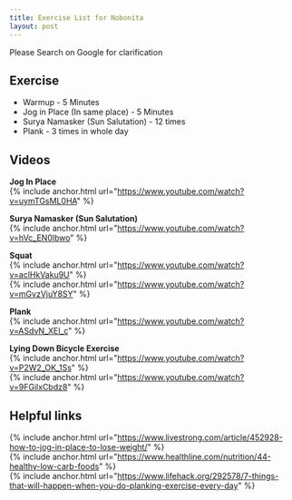 ```yaml
---
title: Exercise List for Nobonita
layout: post
---
```



Please Search on Google for clarification 

<!-- ## Morning exercise -->
## Exercise
* Warmup - 5 Minutes
* Jog in Place (In same place) - 5 Minutes 
* Surya Namasker (Sun Salutation) - 12 times 
* Plank - 3 times in whole day

<!-- ## Whole Day Exercise ( Whenever you remember )

* Plank - 3 times in whole day 
* Squat - 3 times in whole day 
* Lying Down Bicycle Exercise / Lying Down Leg Up and Down -->
<!-- * Pushup - 3 times in whole day  -->



## Videos 

**Jog In Place**          
{% include anchor.html url="https://www.youtube.com/watch?v=uymTGsML0HA" %}   

**Surya Namasker (Sun Salutation)**          
{% include anchor.html url="https://www.youtube.com/watch?v=hVc_EN0lbwo" %}   

**Squat**          
{% include anchor.html url="https://www.youtube.com/watch?v=aclHkVaku9U" %}   
{% include anchor.html url="https://www.youtube.com/watch?v=mGvzVjuY8SY" %}   

**Plank**         
{% include anchor.html url="https://www.youtube.com/watch?v=ASdvN_XEl_c" %}   

**Lying Down Bicycle Exercise**        
{% include anchor.html url="https://www.youtube.com/watch?v=P2W2_OK_1Ss" %}   
{% include anchor.html url="https://www.youtube.com/watch?v=9FGilxCbdz8" %}   





## Helpful links 
{% include anchor.html url="https://www.livestrong.com/article/452928-how-to-jog-in-place-to-lose-weight/" %}   
{% include anchor.html url="https://www.healthline.com/nutrition/44-healthy-low-carb-foods" %}   
{% include anchor.html url="https://www.lifehack.org/292578/7-things-that-will-happen-when-you-do-planking-exercise-every-day" %}   

